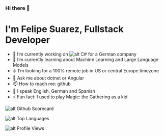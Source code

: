 ### Hi there 👋


# I'm Felipe Suarez, Fullstack Developer

- 🔭 I’m currently working on ![alt C#](https://developerjobs.s3.us-east-2.amazonaws.com/logos/csharp.png) for a German company
- 🌱 I’m currently learning about Machine Learning and Large Language Models
- ✈️ I’m looking for a 100% remote job in US or central Europe timezone
- 💬 Ask me about dotnet or Angular
- 📫 How to reach me: github
- 👅 I speak English, German and Spanish
- ⚡ Fun fact: I used to play Magic: the Gathering as a kid

![alt Github Scorecard](https://github-readme-stats.vercel.app/api?username=suarezafelipe&show_icons=true&locale=en&theme=dracula)

![alt Top Languages](https://github-readme-stats.vercel.app/api/top-langs?username=suarezafelipe&show_icons=true&locale=en&layout=compact&theme=dracula&hide=vue)

![alt Profile Views](https://komarev.com/ghpvc/?username=suarezafelipe&label=Profile%20views&color=e16488&style=flat)







